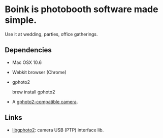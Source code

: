 Boink is photobooth software made simple.
===
Use it at wedding, parties, office gatherings.

Dependencies
---
  - Mac OSX 10.6
  - Webkit browser (Chrome)
  - gphoto2

    brew install gphoto2

  - A [gphoto2-compatible camera](http://www.gphoto.org/proj/libgphoto2/support.php).

Links
---
  - [libgphoto2](http://www.gphoto.org/proj/libgphoto2/): camera USB (PTP) interface lib.
